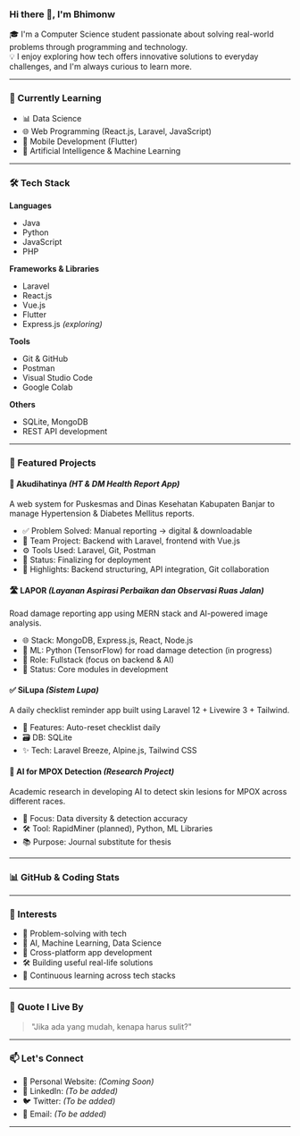 ### Hi there 👋, I'm Bhimonw

🎓 I'm a Computer Science student passionate about solving real-world problems through programming and technology.\
💡 I enjoy exploring how tech offers innovative solutions to everyday challenges, and I'm always curious to learn more.

---

### 🌱 Currently Learning

- 📊 Data Science
- 🌐 Web Programming (React.js, Laravel, JavaScript)
- 📱 Mobile Development (Flutter)
- 🤖 Artificial Intelligence & Machine Learning

---

### 🛠️ Tech Stack

**Languages**

- Java
- Python
- JavaScript
- PHP

**Frameworks & Libraries**

- Laravel
- React.js
- Vue.js
- Flutter
- Express.js *(exploring)*

**Tools**

- Git & GitHub
- Postman
- Visual Studio Code
- Google Colab

**Others**

- SQLite, MongoDB
- REST API development

---

### 💼 Featured Projects

#### 📍 Akudihatinya *(HT & DM Health Report App)*

A web system for Puskesmas and Dinas Kesehatan Kabupaten Banjar to manage Hypertension & Diabetes Mellitus reports.

- ✅ Problem Solved: Manual reporting → digital & downloadable
- 👥 Team Project: Backend with Laravel, frontend with Vue.js
- ⚙️ Tools Used: Laravel, Git, Postman
- 🚀 Status: Finalizing for deployment
- 📌 Highlights: Backend structuring, API integration, Git collaboration

#### 🛣️ LAPOR *(Layanan Aspirasi Perbaikan dan Observasi Ruas Jalan)*

Road damage reporting app using MERN stack and AI-powered image analysis.

- 🌐 Stack: MongoDB, Express.js, React, Node.js
- 🤖 ML: Python (TensorFlow) for road damage detection (in progress)
- 🧠 Role: Fullstack (focus on backend & AI)
- 🚧 Status: Core modules in development

#### ✅ SiLupa *(Sistem Lupa)*

A daily checklist reminder app built using Laravel 12 + Livewire 3 + Tailwind.

- 📆 Features: Auto-reset checklist daily
- 🗃️ DB: SQLite
- ✨ Tech: Laravel Breeze, Alpine.js, Tailwind CSS

#### 🧪 AI for MPOX Detection *(Research Project)*

Academic research in developing AI to detect skin lesions for MPOX across different races.

- 🧬 Focus: Data diversity & detection accuracy
- 🛠️ Tool: RapidMiner (planned), Python, ML Libraries
- 📚 Purpose: Journal substitute for thesis

---

### 📊 GitHub & Coding Stats





---

### 🧠 Interests

- 🧩 Problem-solving with tech
- 🤖 AI, Machine Learning, Data Science
- 📱 Cross-platform app development
- 🛠️ Building useful real-life solutions
- 🧠 Continuous learning across tech stacks

---

### 💬 Quote I Live By

> "Jika ada yang mudah, kenapa harus sulit?"

---

### 📫 Let's Connect

- 📎 Personal Website: *(Coming Soon)*
- 💼 LinkedIn: *(To be added)*
- 🐦 Twitter: *(To be added)*
- 📧 Email: *(To be added)*

---

